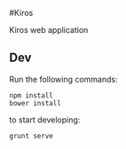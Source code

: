 #Kiros

Kiros web application

## Dev

Run the following commands:
```
npm install
bower install
```
to start developing:
```
grunt serve
```
